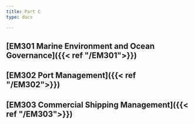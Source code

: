 ```yaml
---
title: Part C
type: docs

---
```


## [EM301 Marine Environment and Ocean Governance]({{< ref "/EM301">}})



## [EM302 Port Management]({{< ref "/EM302">}})



## [EM303 Commercial Shipping Management]({{< ref "/EM303">}})




